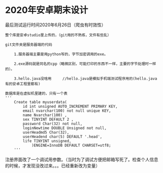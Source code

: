 # 2020年安卓期末设计


最后测试运行时间2020年6月26日（爬虫有时效性）

	整个库是安卓studio里上传的，（git用的不熟练，文件有些乱）

	git文件夹是服务器端的代码

		1.服务器端主要是用python写的，字节加密调用的exe。

		2.exe源码就是同名的cpp（略微区别，可能打印的东西不一样，主要的字节处理时一样的）。

		3.hello.java没啥用		//hello.java是模拟手机端测试程序用的(hello.java有的安卓工程里都有)
		
	数据库是在虚拟机里建的，只有一个表
	'''
		Create table myuserdata(
			id int unsigned AUTO_INCREMENT PRIMARY KEY,
			email nvarchar(100) not null unique KEY,
			name Nvarchar(100) ,
			sex TINYINT DEFAULT 2 ,
			password Char(32) not null,
			loginNewtime DOUBLE Unsigned not null,
			userHeadmd5 Char(32),
			userHeadend char(5) DEFAULT '.head',
			life TINYINT unsigned,
				)ENGINE=InnoDB DEFAULT CHARSET=utf8;
		'''
	
注册界面改了一个调试用参数。（当时为了调试方便把邮箱写死了。检查个人信息的时候，才发现没改过来。。。已经重新改为变量）
